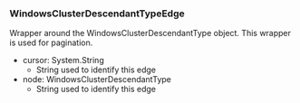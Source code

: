 ### WindowsClusterDescendantTypeEdge
Wrapper around the WindowsClusterDescendantType object. This wrapper is used for pagination.

- cursor: System.String
  - String used to identify this edge
- node: WindowsClusterDescendantType
  - String used to identify this edge
